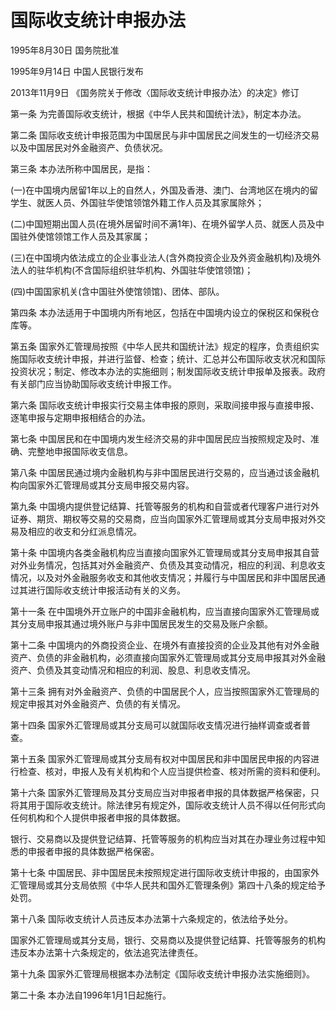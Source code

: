 # 国际收支统计申报办法

1995年8月30日 国务院批准

1995年9月14日 中国人民银行发布

2013年11月9日 《国务院关于修改〈国际收支统计申报办法〉的决定》修订

<!-- INFO END -->

第一条 为完善国际收支统计，根据《中华人民共和国统计法》，制定本办法。

第二条 国际收支统计申报范围为中国居民与非中国居民之间发生的一切经济交易以及中国居民对外金融资产、负债状况。

第三条 本办法所称中国居民，是指：

(一)在中国境内居留1年以上的自然人，外国及香港、澳门、台湾地区在境内的留学生、就医人员、外国驻华使馆领馆外籍工作人员及其家属除外；

(二)中国短期出国人员(在境外居留时间不满1年)、在境外留学人员、就医人员及中国驻外使馆领馆工作人员及其家属；

(三)在中国境内依法成立的企业事业法人(含外商投资企业及外资金融机构)及境外法人的驻华机构(不含国际组织驻华机构、外国驻华使馆领馆)；

(四)中国国家机关(含中国驻外使馆领馆)、团体、部队。

第四条 本办法适用于中国境内所有地区，包括在中国境内设立的保税区和保税仓库等。

第五条 国家外汇管理局按照《中华人民共和国统计法》规定的程序，负责组织实施国际收支统计申报，并进行监督、检查；统计、汇总并公布国际收支状况和国际投资状况；制定、修改本办法的实施细则；制发国际收支统计申报单及报表。政府有关部门应当协助国际收支统计申报工作。

第六条 国际收支统计申报实行交易主体申报的原则，采取间接申报与直接申报、逐笔申报与定期申报相结合的办法。

第七条 中国居民和在中国境内发生经济交易的非中国居民应当按照规定及时、准确、完整地申报国际收支信息。

第八条 中国居民通过境内金融机构与非中国居民进行交易的，应当通过该金融机构向国家外汇管理局或其分支局申报交易内容。

第九条 中国境内提供登记结算、托管等服务的机构和自营或者代理客户进行对外证券、期货、期权等交易的交易商，应当向国家外汇管理局或其分支局申报对外交易及相应的收支和分红派息情况。

第十条 中国境内各类金融机构应当直接向国家外汇管理局或其分支局申报其自营对外业务情况，包括其对外金融资产、负债及其变动情况，相应的利润、利息收支情况，以及对外金融服务收支和其他收支情况；并履行与中国居民和非中国居民通过其进行国际收支统计申报活动有关的义务。

第十一条 在中国境外开立账户的中国非金融机构，应当直接向国家外汇管理局或其分支局申报其通过境外账户与非中国居民发生的交易及账户余额。

第十二条 中国境内的外商投资企业、在境外有直接投资的企业及其他有对外金融资产、负债的非金融机构，必须直接向国家外汇管理局或其分支局申报其对外金融资产、负债及其变动情况和相应的利润、股息、利息收支情况。

第十三条 拥有对外金融资产、负债的中国居民个人，应当按照国家外汇管理局的规定申报其对外金融资产、负债的有关情况。

第十四条 国家外汇管理局或其分支局可以就国际收支情况进行抽样调查或者普查。

第十五条 国家外汇管理局或其分支局有权对中国居民和非中国居民申报的内容进行检查、核对，申报人及有关机构和个人应当提供检查、核对所需的资料和便利。

第十六条 国家外汇管理局及其分支局应当对申报者申报的具体数据严格保密，只将其用于国际收支统计。除法律另有规定外，国际收支统计人员不得以任何形式向任何机构和个人提供申报者申报的具体数据。

银行、交易商以及提供登记结算、托管等服务的机构应当对其在办理业务过程中知悉的申报者申报的具体数据严格保密。

第十七条 中国居民、非中国居民未按照规定进行国际收支统计申报的，由国家外汇管理局或其分支局依照《中华人民共和国外汇管理条例》第四十八条的规定给予处罚。

第十八条 国际收支统计人员违反本办法第十六条规定的，依法给予处分。

国家外汇管理局或其分支局，银行、交易商以及提供登记结算、托管等服务的机构违反本办法第十六条规定的，依法追究法律责任。

第十九条 国家外汇管理局根据本办法制定《国际收支统计申报办法实施细则》。

第二十条 本办法自1996年1月1日起施行。